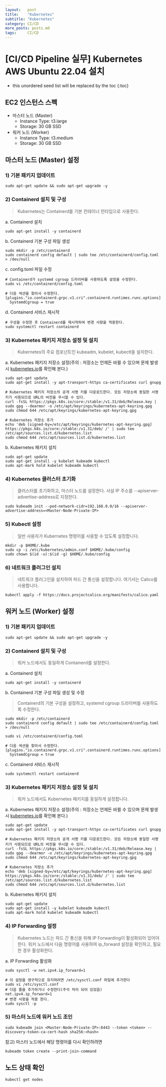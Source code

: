 ```yaml
---
layout:   post
title:    "Kubernetes"
subtitle: "Kubernetes"
category: CI/CD
more_posts: posts.md
tags:     CI/CD
---
```

# [CI/CD Pipeline 실무] Kubernetes AWS Ubuntu 22.04 설치

<!--more-->
<!-- Table of contents -->
* this unordered seed list will be replaced by the toc
{:toc}

<!-- text -->

## EC2 인스턴스 스펙
- 마스터 노드 (Master)
  - Instance Type: t3.large
  - Storage: 30 GB SSD
- 워커 노드 (Worker)
  - Instance Type: t3.medium
  - Storage: 30 GB SSD

## 마스터 노드 (Master) 설정
### 1) 기본 패키지 업데이트

```shell
sudo apt-get update && sudo apt-get upgrade -y
```

### 2) Containerd 설치 및 구성  
> Kubernetes는 Containerd를 기본 컨테이너 런타임으로 사용한다.

a. Containerd 설치
```shell
sudo apt-get install -y containerd
```

b. Containerd 기본 구성 파일 생성
```shell
sudo mkdir -p /etc/containerd
sudo containerd config default | sudo tee /etc/containerd/config.toml > /dev/null
```

c. config.toml 파일 수정
```shell
# Containerd가 systemd cgroup 드라이버를 사용하도록 설정을 수정한다.
sudo vi /etc/containerd/config.toml

# 다음 섹션을 찾아서 수정한다.
[plugins."io.containerd.grpc.v1.cri".containerd.runtimes.runc.options]
  SystemdCgroup = true
```

d. Containerd 서비스 재시작
```shell
# 구성을 수정한 후 Containerd를 재시작하여 변경 사항을 적용한다.
sudo systemctl restart containerd
```

### 3) Kubernetes 패키지 저장소 설정 및 설치

> Kubernetes의 주요 컴포넌트인 kubeadm, kubelet, kubectl을 설치한다.

a. Kubernetes 패키지 저장소 설정(주의 : 저장소는 언제든 바뀔 수 있으며 문제 발생시 [kubernetes.io](https://kubernetes.io/docs/tasks/tools/install-kubectl-linux/)를 확인해 본다.)

```shell
sudo apt-get update
sudo apt-get install -y apt-transport-https ca-certificates curl gnupg

# Kubernetes 패키지 저장소의 공개 서명 키를 다운로드한다. 모든 저장소에 동일한 서명 키가 사용되므로 URL의 버전을 무시할 수 있다.
curl -fsSL https://pkgs.k8s.io/core:/stable:/v1.31/deb/Release.key | sudo gpg --dearmor -o /etc/apt/keyrings/kubernetes-apt-keyring.gpg
sudo chmod 644 /etc/apt/keyrings/kubernetes-apt-keyring.gpg

# Kubernetes 저장소 추가
echo 'deb [signed-by=/etc/apt/keyrings/kubernetes-apt-keyring.gpg] https://pkgs.k8s.io/core:/stable:/v1.31/deb/ /' | sudo tee /etc/apt/sources.list.d/kubernetes.list
sudo chmod 644 /etc/apt/sources.list.d/kubernetes.list
```

b. Kubernetes 패키지 설치

```shell
sudo apt-get update
sudo apt-get install -y kubelet kubeadm kubectl
sudo apt-mark hold kubelet kubeadm kubectl
```

### 4) Kubernetes 클러스터 초기화

> 클러스터를 초기화하고, 마스터 노드를 설정한다. 사설 IP 주소를 --apiserver-advertise-address로 지정한다.

```shell
sudo kubeadm init --pod-network-cidr=192.168.0.0/16 --apiserver-advertise-address=<Master-Node-Private-IP>
```

### 5) Kubectl 설정
> 일반 사용자가 Kubernetes 명령어를 사용할 수 있도록 설정합니다.

```shell
mkdir -p $HOME/.kube
sudo cp -i /etc/kubernetes/admin.conf $HOME/.kube/config
sudo chown $(id -u):$(id -g) $HOME/.kube/config
```

### 6) 네트워크 플러그인 설치
> 네트워크 플러그인을 설치하여 파드 간 통신을 설정합니다. 여기서는 Calico를 사용합니다.

```shell
kubectl apply -f https://docs.projectcalico.org/manifests/calico.yaml
```

## 워커 노드 (Worker) 설정

### 1) 기본 패키지 업데이트

```shell
sudo apt-get update && sudo apt-get upgrade -y
```

### 2) Containerd 설치 및 구성
> 워커 노드에서도 동일하게 Containerd를 설정한다.

a. Containerd 설치

```shell
sudo apt-get install -y containerd
```

b. Containerd 기본 구성 파일 생성 및 수정

> Containerd의 기본 구성을 설정하고, systemd cgroup 드라이버를 사용하도록 수정한다.

```shell
sudo mkdir -p /etc/containerd
sudo containerd config default | sudo tee /etc/containerd/config.toml > /dev/null

sudo vi /etc/containerd/config.toml

# 다음 섹션을 찾아서 수정한다.
[plugins."io.containerd.grpc.v1.cri".containerd.runtimes.runc.options]
  SystemdCgroup = true
```

c. Containerd 서비스 재시작

```shell
sudo systemctl restart containerd
```

### 3) Kubernetes 패키지 저장소 설정 및 설치

> 워커 노드에서도 Kubernetes 패키지를 동일하게 설정합니다.

a. Kubernetes 패키지 저장소 설정(주의 : 저장소는 언제든 바뀔 수 있으며 문제 발생시 [kubernetes.io](https://kubernetes.io/docs/tasks/tools/install-kubectl-linux/)를 확인해 본다.)

```shell
sudo apt-get update
sudo apt-get install -y apt-transport-https ca-certificates curl gnupg

# Kubernetes 패키지 저장소의 공개 서명 키를 다운로드한다. 모든 저장소에 동일한 서명 키가 사용되므로 URL의 버전을 무시할 수 있다.
curl -fsSL https://pkgs.k8s.io/core:/stable:/v1.31/deb/Release.key | sudo gpg --dearmor -o /etc/apt/keyrings/kubernetes-apt-keyring.gpg
sudo chmod 644 /etc/apt/keyrings/kubernetes-apt-keyring.gpg

# Kubernetes 저장소 추가
echo 'deb [signed-by=/etc/apt/keyrings/kubernetes-apt-keyring.gpg] https://pkgs.k8s.io/core:/stable:/v1.31/deb/ /' | sudo tee /etc/apt/sources.list.d/kubernetes.list
sudo chmod 644 /etc/apt/sources.list.d/kubernetes.list
```

b. Kubernetes 패키지 설치
```shell
sudo apt-get update
sudo apt-get install -y kubelet kubeadm kubectl
sudo apt-mark hold kubelet kubeadm kubectl
```

### 4) IP Forwarding 설정
> Kubernetes 노드는 파드 간 통신을 위해 IP Forwarding이 활성화되어 있어야 한다. 워커 노드에서 다음 명령어를 사용하여 ip_forward 설정을 확인하고, 필요한 경우 활성화한다.

a. IP Forwarding 활성화
```shell
sudo sysctl -w net.ipv4.ip_forward=1

# 이 설정을 영구적으로 유지하려면 /etc/sysctl.conf 파일에 추가한다
sudo vi /etc/sysctl.conf
# 다음 줄을 추가하거나 수정한다(주석 처리 되어 있었음)
net.ipv4.ip_forward=1
# 변경 사항을 적용 한다.
sudo sysctl -p
```

### 5) 마스터 노드에 워커 노드 조인
```shell
sudo kubeadm join <Master-Node-Private-IP>:6443 --token <token> --discovery-token-ca-cert-hash sha256:<hash>
```

참고) 마스터 노드에서 해당 명령어를 다시 확인하려면

```shell
kubeadm token create --print-join-command
```

## 노드 상태 확인
```shell
kubectl get nodes
```
